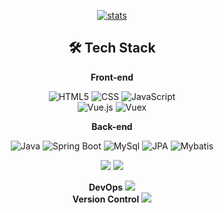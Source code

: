 <div align=center>  
  
[![stats](https://github-readme-stats.vercel.app/api?username=jhj960918&show_icons=true)](https://github.com/anuraghazra/github-readme-stats)  

## 🛠 Tech Stack
  
  
**Front-end**

![HTML5](https://img.shields.io/badge/-HTML5-E34F26?&style=flat-square&logo=html5&logoColor=white) 
![CSS](https://img.shields.io/badge/-CSS-1572B6?&style=flat-square&logo=css3&logoColor=white) 
![JavaScript](https://img.shields.io/badge/-JavaScript-F7DF1E?&style=flat-square&logo=javascript&logoColor=white)  
![Vue.js](https://img.shields.io/badge/-Vue.js-4FC08D?&style=flat-square&logo=Vue.js&logoColor=white)
![Vuex](https://img.shields.io/badge/-Vuex-34495e?&style=flat-square&logo=Vue.js&logoColor=white)
  
**Back-end**
  
![Java](https://img.shields.io/badge/JAVA-007396?style=for-the-badge&logo=java&logoColor=white) 
![Spring Boot](https://img.shields.io/badge/SpringBoot-6DB33F?style=for-the-badge&logo=SpringBoot&logoColor=white) 
  ![MySql](https://img.shields.io/badge/mysql-4479A1?style=for-the-badge&logo=mysql&logoColor=white) 
  ![JPA](https://img.shields.io/badge/JPA-4FC08D?style=for-the-badge&logo=java&logoColor=white) 
  ![Mybatis](https://img.shields.io/badge/Mybatis-4FC08D?style=for-the-badge&logo=java&logoColor=white) 


<!-- <img src="https://img.shields.io/badge/mariaDB-003545?style=for-the-badge&logo=mariaDB&logoColor=white"> -->

<img src="https://img.shields.io/badge/github-181717?style=for-the-badge&logo=github&logoColor=white">
<img src="https://img.shields.io/badge/aws-232F3E?style=for-the-badge&logo=aws&logoColor=white">

**DevOps**
<img src="https://img.shields.io/badge/aws-232F3E?style=for-the-badge&logo=aws&logoColor=white">  
**Version Control**
<img src="https://img.shields.io/badge/github-181717?style=for-the-badge&logo=github&logoColor=white">

</div>
